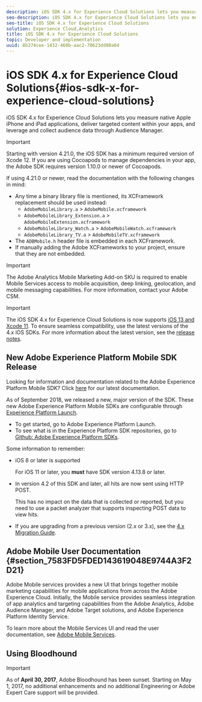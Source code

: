 ```yaml
---
description: iOS SDK 4.x for Experience Cloud Solutions lets you measure native Apple iPhone and iPad applications, deliver targeted content within your apps, and leverage and collect audience data through Audience Manager.
seo-description: iOS SDK 4.x for Experience Cloud Solutions lets you measure native Apple iPhone and iPad applications, deliver targeted content within your apps, and leverage and collect audience data through Audience Manager.
seo-title: iOS SDK 4.x for Experience Cloud Solutions
solution: Experience Cloud,Analytics
title: iOS SDK 4.x for Experience Cloud Solutions
topic: Developer and implementation
uuid: 8b374cee-1432-460b-aac2-70623dd80a04
---
```


# iOS SDK 4.x for Experience Cloud Solutions{#ios-sdk-x-for-experience-cloud-solutions}

iOS SDK 4.x for Experience Cloud Solutions lets you measure native Apple iPhone and iPad applications, deliver targeted content within your apps, and leverage and collect audience data through Audience Manager.

>[!IMPORTANT]
>
>Starting with version 4.21.0, the iOS SDK has a minimum required version of Xcode 12. If you are using Cocoapods to manage dependencies in your app, the Adobe SDK requires version 1.10.0 or newer of Cocoapods.

If using 4.21.0 or newer, read the documentation with the following changes in mind:

* Any time a binary library file is mentioned, its XCFramework replacement should be used instead:
    * `AdobeMobileLibrary.a` > `AdobeMobile.xcframework`
    * `AdobeMobileLibrary_Extension.a` > `AdobeMobileExtension.xcframework`
    * `AdobeMobileLibrary_Watch.a` > `AdobeMobileWatch.xcframework`
    * `AdobeMobileLibrary_TV.a` > `AdobeMobileTV.xcframework`
* The `ADBMobile.h` header file is embedded in each XCFramework.
* If manually adding the Adobe XCFrameworks to your project, ensure that they are not embedded.

>[!IMPORTANT]
>
>The Adobe Analytics Mobile Marketing Add-on SKU is required to enable Mobile Services access to mobile acquisition, deep linking, geolocation, and mobile messaging capabilities. For more information, contact your Adobe CSM.

>[!IMPORTANT]
>
>The iOS SDK 4.x for Experience Cloud Solutions is now supports [iOS 13 and Xcode 11](https://developer.apple.com/ios/). To ensure seamless compatibility, use the latest versions of the 4.x iOS SDKs. For more information about the latest version, see the [release notes](/help/ios/rel-notes.md).

## New Adobe Experience Platform Mobile SDK Release

Looking for information and documentation related to the Adobe Experience Platform Mobile SDK? Click [here](https://aep-sdks.gitbook.io/docs/) for our latest documentation.

As of September 2018, we released a new, major version of the SDK. These new Adobe Experience Platform Mobile SDKs are configurable through [Experience Platform Launch](https://www.adobe.com/experience-platform/launch.html).

* To get started, go to Adobe Experience Platform Launch.
* To see what is in the Experience Platform SDK repositories, go to [Github: Adobe Experience Platform SDKs](https://github.com/Adobe-Marketing-Cloud/acp-sdks).

Some information to remember:

* iOS 8 or later is supported

  For iOS 11 or later, you **must** have SDK version 4.13.8 or later.

* In version 4.2 of this SDK and later, all hits are now sent using HTTP POST.

  This has no impact on the data that is collected or reported, but you need to use a packet analyzer that supports inspecting POST data to view hits.

* If you are upgrading from a previous version (2.x or 3.x), see the [4.x Migration Guide](/help/ios/getting-started/migration-v3.md).

## Adobe Mobile User Documentation {#section_7583FD5FDED143619048E9744A3F2D21}

Adobe Mobile services provides a new UI that brings together mobile marketing capabilities for mobile applications from across the Adobe Experience Cloud. Initially, the Mobile service provides seamless integration of app analytics and targeting capabilities from the Adobe Analytics, Adobe Audience Manager, and Adobe Target solutions, and Adobe Experience Platform Identity Service.

To learn more about the Mobile Services UI and read the user documentation, see [Adobe Mobile Services](/help/using/home.md).

## Using Bloodhound

>[!IMPORTANT]
>
>As of **April 30, 2017**, Adobe Bloodhound has been sunset. Starting on May 1, 2017, no additional enhancements and no additional Engineering or Adobe Expert Care support will be provided.
